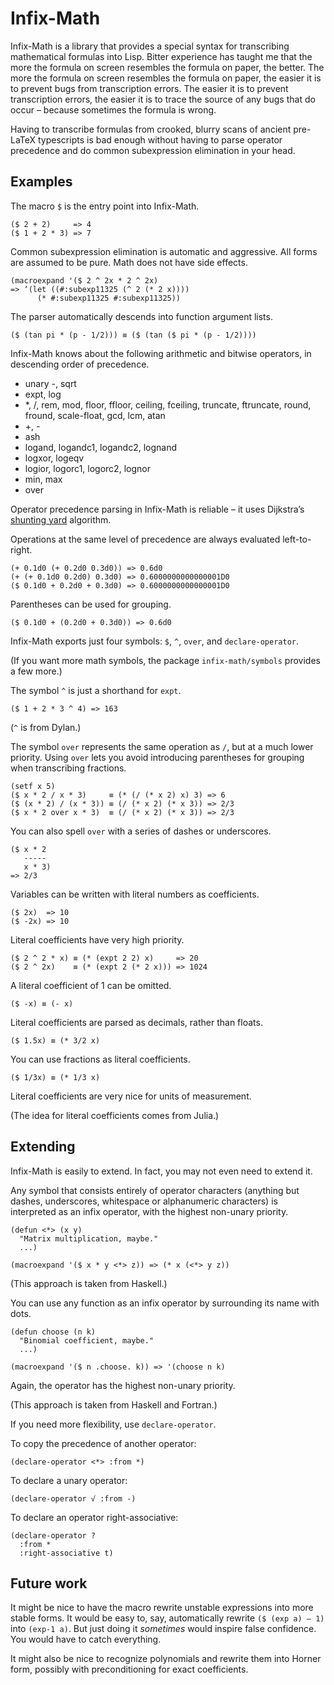 # Infix-Math

Infix-Math is a library that provides a special syntax for
transcribing mathematical formulas into Lisp. Bitter experience has
taught me that the more the formula on screen resembles the formula on
paper, the better. The more the formula on screen resembles the
formula on paper, the easier it is to prevent bugs from transcription
errors. The easier it is to prevent transcription errors, the easier
it is to trace the source of any bugs that do occur – because
sometimes the formula is wrong.

Having to transcribe formulas from crooked, blurry scans of ancient
pre-LaTeX typescripts is bad enough without having to parse operator
precedence and do common subexpression elimination in your head.

## Examples

The macro `$` is the entry point into Infix-Math.

    ($ 2 + 2)     => 4
    ($ 1 + 2 * 3) => 7

Common subexpression elimination is automatic and aggressive. All
forms are assumed to be pure. Math does not have side effects.

    (macroexpand '($ 2 ^ 2x * 2 ^ 2x)
    => ‘(let ((#:subexp11325 (^ 2 (* 2 x))))
          (* #:subexp11325 #:subexp11325))

The parser automatically descends into function argument lists.

    ($ (tan pi * (p - 1/2))) ≡ ($ (tan ($ pi * (p - 1/2))))

Infix-Math knows about the following arithmetic and bitwise operators,
in descending order of precedence.

- unary -, sqrt
- expt, log
- *, /, rem, mod, floor, ffloor, ceiling, fceiling, truncate,
  ftruncate, round, fround, scale-float, gcd, lcm, atan
- +, -
- ash
- logand, logandc1, logandc2, lognand
- logxor, logeqv
- logior, logorc1, logorc2, lognor
- min, max
- over

Operator precedence parsing in Infix-Math is reliable – it uses
Dijkstra’s [shunting yard][] algorithm.

Operations at the same level of precedence are always evaluated
left-to-right.

    (+ 0.1d0 (+ 0.2d0 0.3d0)) => 0.6d0
    (+ (+ 0.1d0 0.2d0) 0.3d0) => 0.6000000000000001D0
    ($ 0.1d0 + 0.2d0 + 0.3d0) => 0.6000000000000001D0

Parentheses can be used for grouping.

    ($ 0.1d0 + (0.2d0 + 0.3d0)) => 0.6d0

Infix-Math exports just four symbols: `$`, `^`, `over`, and
`declare-operator`.

(If you want more math symbols, the package `infix-math/symbols`
provides a few more.)

The symbol `^` is just a shorthand for `expt`.

    ($ 1 + 2 * 3 ^ 4) => 163

(`^` is from Dylan.)

The symbol `over` represents the same operation as `/`, but at a much
lower priority. Using `over` lets you avoid introducing parentheses
for grouping when transcribing fractions.

    (setf x 5)
    ($ x * 2 / x * 3)     ≡ (* (/ (* x 2) x) 3) => 6
    ($ (x * 2) / (x * 3)) ≡ (/ (* x 2) (* x 3)) => 2/3
    ($ x * 2 over x * 3)  ≡ (/ (* x 2) (* x 3)) => 2/3

You can also spell `over` with a series of dashes or underscores.

    ($ x * 2
       -----
       x * 3)
    => 2/3

Variables can be written with literal numbers as coefficients.

    ($ 2x)  => 10
    ($ -2x) => 10

Literal coefficients have very high priority.

    ($ 2 ^ 2 * x) ≡ (* (expt 2 2) x)     => 20
    ($ 2 ^ 2x)    ≡ (* (expt 2 (* 2 x))) => 1024

A literal coefficient of 1 can be omitted.

    ($ -x) ≡ (- x)

Literal coefficients are parsed as decimals, rather than floats.

    ($ 1.5x) ≡ (* 3/2 x)

You can use fractions as literal coefficients.

    ($ 1/3x) ≡ (* 1/3 x)

Literal coefficients are very nice for units of measurement.

(The idea for literal coefficients comes from Julia.)

## Extending

Infix-Math is easily to extend. In fact, you may not even need to
extend it.

Any symbol that consists entirely of operator characters (anything but
dashes, underscores, whitespace or alphanumeric characters) is
interpreted as an infix operator, with the highest non-unary priority.

    (defun <*> (x y)
      "Matrix multiplication, maybe."
      ...)

    (macroexpand '($ x * y <*> z)) => (* x (<*> y z))

(This approach is taken from Haskell.)

You can use any function as an infix operator by surrounding its name
with dots.

    (defun choose (n k)
      "Binomial coefficient, maybe."
      ...)

    (macroexpand '($ n .choose. k)) => '(choose n k)

Again, the operator has the highest non-unary priority.

(This approach is taken from Haskell and Fortran.)

If you need more flexibility, use `declare-operator`.

To copy the precedence of another operator:

    (declare-operator <*> :from *)

To declare a unary operator:

    (declare-operator √ :from -)

To declare an operator right-associative:

    (declare-operator ?
      :from *
      :right-associative t)

## Future work

It might be nice to have the macro rewrite unstable expressions into
more stable forms. It would be easy to, say, automatically rewrite `($
(exp a) – 1)` into `(exp-1 a)`. But just doing it *sometimes* would
inspire false confidence. You would have to catch everything.

It might also be nice to recognize polynomials and rewrite them into
Horner form, possibly with preconditioning for exact coefficients.

[Julia]: http://julialang.org
[shunting yard]: https://en.wikipedia.org/wiki/Shunting-yard_algorithm
